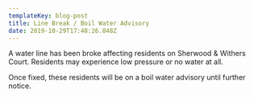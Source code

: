 ```yaml
---
templateKey: blog-post
title: Line Break / Boil Water Advisory
date: 2019-10-29T17:48:26.848Z
---
```

A water line has been broke affecting residents on Sherwood & Withers Court. Residents may experience low pressure or no water at all. 

Once fixed, these residents will be on a boil water advisory until further notice.
